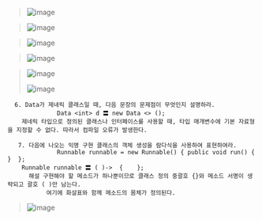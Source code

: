 > ![image](https://user-images.githubusercontent.com/17442343/171998869-649d296c-ac30-45d5-b41b-7b8dc455ea7a.png)

> ![image](https://user-images.githubusercontent.com/17442343/171998890-e4ed009d-ad46-4dcb-9433-206543b311f5.png)

> ![image](https://user-images.githubusercontent.com/17442343/171998924-3e245fcd-4208-40df-ae00-3aa2c7e890d8.png)

> ![image](https://user-images.githubusercontent.com/17442343/171998954-47e10402-cc59-430e-9200-17c31040b83b.png)

> ![image](https://user-images.githubusercontent.com/17442343/171999041-32955933-6466-4606-8d0b-334bb4225799.png)
> 
> ![image](https://user-images.githubusercontent.com/17442343/171999046-adbd2802-922d-4063-b84d-455771129f9f.png)


```
  6. Data가 제네릭 클래스일 때, 다음 문장의 문제점이 무엇인지 설명하라.
              Data <int> d 〓 new Data <> ();
    제네릭 타입으로 정의된 클래스나 인터페이스를 사용할 때, 타입 매개변수에 기본 자료형을 지정할 수 없다. 따라서 컴파일 오류가 발생한다.
```

```
   7. 다음에 나오는 익명 구현 클래스의 객체 생성을 람다식을 사용하여 표현하여라.
              Runnable runnable = new Runnable() { public void run() {    }  };
    Runnable runnable 〓 ( )->  {    };
      해설 구현해야 할 메소드가 하나뿐이므로 클래스 정의 중괄호 {}와 메소드 서명이 생략되고 괄호 ( )만 남는다. 
           여기에 화살표와 함께 메소드의 몸체가 정의된다.
```

> ![image](https://user-images.githubusercontent.com/17442343/171999116-68bad809-d9a5-47d2-ac7c-329e68e59367.png)

```
  
```
